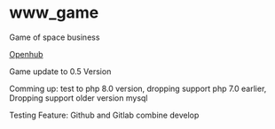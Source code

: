 # www_game
Game of space business

<a href="https://www.openhub.net/p/www_game">Openhub</a>


Game update to 0.5 Version

Comming up: 
test to php 8.0 version, 
dropping support php 7.0 earlier,
Dropping support older version mysql


Testing Feature: Github and Gitlab combine develop
